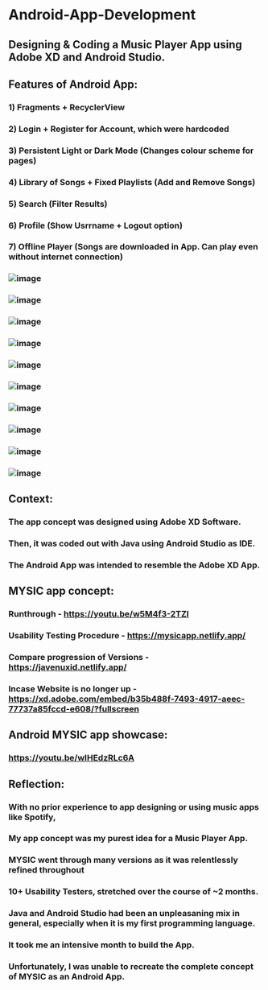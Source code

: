 # Android-App-Development
## Designing & Coding a Music Player App using Adobe XD and Android Studio. 

## Features of Android App:
### 1) Fragments + RecyclerView
### 2) Login + Register for Account, which were hardcoded
### 3) Persistent Light or Dark Mode (Changes colour scheme for pages)
### 4) Library of Songs + Fixed Playlists (Add and Remove Songs)
### 5) Search (Filter Results)
### 6) Profile (Show Usrrname + Logout option)
### 7) Offline Player (Songs are downloaded in App. Can play even without internet connection)

### ![image](https://user-images.githubusercontent.com/107395637/213604044-eed2242e-faa0-44c9-8202-af92d16c481a.png)
### ![image](https://user-images.githubusercontent.com/107395637/213604190-6f40285d-12c6-4ea8-b9a3-544762fd95aa.png)
### ![image](https://user-images.githubusercontent.com/107395637/213604574-91bf0c96-0a1d-447a-b5bd-5d9b30c90733.png)
### ![image](https://user-images.githubusercontent.com/107395637/213604671-45405ae8-ca50-4283-b3cf-f459ca545cd3.png)
### ![image](https://user-images.githubusercontent.com/107395637/213604715-0c82f479-0d11-4a25-b5af-ea3c4b4547d9.png)
### ![image](https://user-images.githubusercontent.com/107395637/213604753-e2c48884-8886-416c-87f8-2799617842d6.png)
### ![image](https://user-images.githubusercontent.com/107395637/213604441-49609306-18aa-4ebb-a370-b06cc3fae151.png)
### ![image](https://user-images.githubusercontent.com/107395637/213604885-fb2c120a-15a2-4ad8-8803-9ea3a9f4f290.png)
### ![image](https://user-images.githubusercontent.com/107395637/213604933-2df649ea-d829-40d6-bdf7-d4fb804be8ed.png)
### ![image](https://user-images.githubusercontent.com/107395637/213605175-426e2d43-23b0-4823-b4c6-8d16834f9247.png)

## Context:  
### The app concept was designed using Adobe XD Software.
### Then, it was coded out with Java using Android Studio as IDE.
### The Android App was intended to resemble the Adobe XD App.

## MYSIC app concept:  
### Runthrough - https://youtu.be/w5M4f3-2TZI  
### Usability Testing Procedure - https://mysicapp.netlify.app/  
### Compare progression of Versions - https://javenuxid.netlify.app/   
### Incase Website is no longer up - https://xd.adobe.com/embed/b35b488f-7493-4917-aeec-77737a85fccd-e608/?fullscreen  

## Android MYSIC app showcase:  
### https://youtu.be/wIHEdzRLc6A  

## Reflection:  
### With no prior experience to app designing or using music apps like Spotify,   
### My app concept was my purest idea for a Music Player App.

### MYSIC went through many versions as it was relentlessly refined throughout  
### 10+ Usability Testers, stretched over the course of ~2 months.  

### Java and Android Studio had been an unpleasaning mix in general, especially when it is my first programming language.  
### It took me an intensive month to build the App.   
### Unfortunately, I was unable to recreate the complete concept of MYSIC as an Android App.
